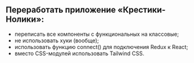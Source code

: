 ## Переработать приложение «Крестики-Нолики»:

-   переписать все компоненты с функциональных на классовые;
-   не использовать хуки (вообще);
-   использовать функцию connect() для подключения Redux к React;
-   вместо CSS-модулей использовать Tailwind CSS.
